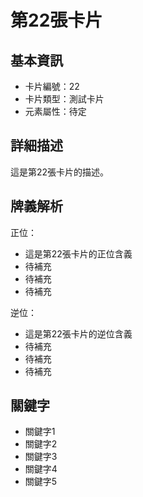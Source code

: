 # 第22張卡片

## 基本資訊
- 卡片編號：22
- 卡片類型：測試卡片
- 元素屬性：待定

## 詳細描述
這是第22張卡片的描述。

## 牌義解析
正位：
- 這是第22張卡片的正位含義
- 待補充
- 待補充
- 待補充

逆位：
- 這是第22張卡片的逆位含義
- 待補充
- 待補充
- 待補充

## 關鍵字
- 關鍵字1
- 關鍵字2
- 關鍵字3
- 關鍵字4
- 關鍵字5
